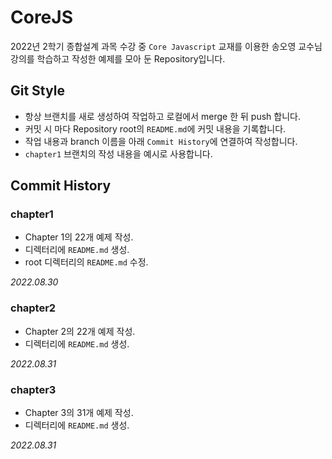 # CoreJS

2022년 2학기 종합설계 과목 수강 중 `Core Javascript` 교재를 이용한 송오영 교수님 강의를 학습하고 작성한 예제를 모아 둔 Repository입니다.


## Git Style

- 항상 브랜치를 새로 생성하여 작업하고 로컬에서 merge 한 뒤 push 합니다.
- 커밋 시 마다 Repository root의 `README.md`에 커밋 내용을 기록합니다.
- 작업 내용과 branch 이름을 아래 `Commit History`에 연결하여 작성합니다.
- `chapter1` 브랜치의 작성 내용을 예시로 사용합니다.



## Commit History
### chapter1 

- Chapter 1의 22개 예제 작성.
- 디렉터리에 `README.md` 생성.
- root 디렉터리의 `README.md` 수정.

_2022.08.30_

### chapter2

- Chapter 2의 22개 예제 작성.
- 디렉터리에 `README.md` 생성.

_2022.08.31_

### chapter3

- Chapter 3의 31개 예제 작성.
- 디렉터리에 `README.md` 생성.

_2022.08.31_
